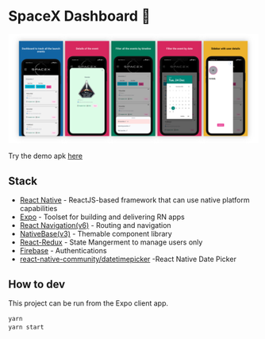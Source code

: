 # SpaceX Dashboard :rocket:

![Thumbnail](docs/mockup.png)

Try the demo apk [here](https://turtle-v2-artifacts.s3.amazonaws.com/android/3d8adb92-75b0-4d49-a39b-7356b2726afb-0d12028626d344928b3a9ef17ab81a33.apk)

## Stack

- [React Native](https://reactnative.dev/) - ReactJS-based framework that can use native platform capabilities
- [Expo](https://expo.dev/) - Toolset for building and delivering RN apps
- [React Navigation(v6)](https://reactnavigation.org/) - Routing and navigation
- [NativeBase(v3)](https://nativebase.io/) - Themable component library
- [React-Redux](https://redux.js.org/) - State Mangerment to manage users only
- [Firebase](https://firebase.google.com/) - Authentications
- [react-native-community/datetimepicker](https://www.npmjs.com/package/@react-native-community/datetimepicker) -React Native Date Picker

## How to dev

This project can be run from the Expo client app.

```sh
yarn
yarn start
```
